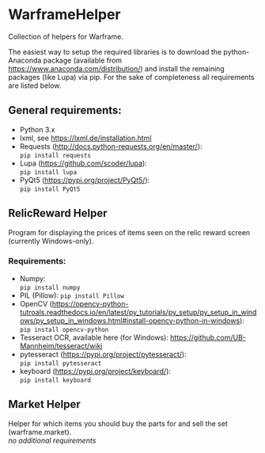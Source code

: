 # WarframeHelper
Collection of helpers for Warframe.

The easiest way to setup the required libraries is to download the python-Anaconda package (available from https://www.anaconda.com/distribution/) and install the remaining packages (like Lupa) via pip. For the sake of completeness
all requirements are listed below.

## General requirements:
- Python 3.x
- lxml, see https://lxml.de/installation.html
- Requests (http://docs.python-requests.org/en/master/):  
  `pip install requests`
- Lupa (https://github.com/scoder/lupa):  
  `pip install lupa`
- PyQt5 (https://pypi.org/project/PyQt5/):  
  `pip install PyQt5`


## RelicReward Helper
Program for displaying the prices of items seen on the relic reward screen (currently Windows-only).

### Requirements:
- Numpy:  
  `pip install numpy`
- PIL (Pillow):
  `pip install Pillow`
- OpenCV (https://opencv-python-tutroals.readthedocs.io/en/latest/py_tutorials/py_setup/py_setup_in_windows/py_setup_in_windows.html#install-opencv-python-in-windows):  
  `pip install opencv-python`
- Tesseract OCR, available here (for Windows): https://github.com/UB-Mannheim/tesseract/wiki
- pytesseract (https://pypi.org/project/pytesseract/):  
  `pip install pytesseract`
- keyboard (https://pypi.org/project/keyboard/):  
  `pip install keyboard`


## Market Helper
Helper for which items you should buy the parts for and sell the set (warframe.market).  
*no additional requirements*
